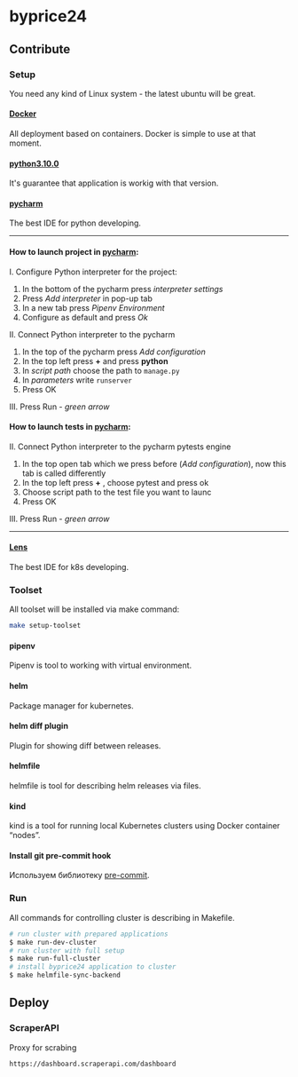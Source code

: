 # byprice24
## Contribute
### Setup
You need any kind of Linux system - the latest ubuntu will be great.

#### [Docker](https://www.docker.com/)
All deployment based on containers. Docker is simple to use at that moment.

#### [python3.10.0](https://www.python.org/downloads/release/python-3100/)
It's guarantee that application is workig with that version.

#### [pycharm](https://www.jetbrains.com/ru-ru/pycharm/)
The best IDE for python developing.

---

#### How to launch project in [pycharm](https://www.jetbrains.com/ru-ru/pycharm/):
I. Configure Python interpreter for the project:
   1. In the bottom of the pycharm press _interpreter settings_
   2. Press _Add interpreter_ in pop-up tab
   3. In a new tab press _Pipenv Environment_
   4. Configure as default and press _Ok_

II. Connect Python interpreter to the pycharm
   1. In the top of the pycharm press _Add configuration_
   2. In the top left press **+** and press **python**
   3. In _script path_ choose the path to `manage.py`
   4. In _parameters_ write `runserver`
   5. Press OK

III. Press Run - _green arrow_

#### How to launch tests in [pycharm](https://www.jetbrains.com/ru-ru/pycharm/):
II. Connect Python interpreter to the pycharm pytests engine
   1. In the top open tab which we press before (_Add configuration_), now this tab is called differently
   2. In the top left press **+** , choose pytest and press ok
   3. Choose script path to the test file you want to launc
   4. Press OK

III. Press Run - _green arrow_

---

#### [Lens](https://k8slens.dev/)
The best IDE for k8s developing.

### Toolset
All toolset will be installed via make command:
```bash
make setup-toolset
```

#### pipenv
Pipenv is tool to working with virtual environment.

#### helm
Package manager for kubernetes.

#### helm diff plugin
Plugin for showing diff between releases.

#### helmfile
helmfile is tool for describing helm releases via files.

#### kind
kind is a tool for running local Kubernetes clusters using Docker container “nodes”.

#### Install git pre-commit hook
Используем библиотеку [pre-commit](https://pre-commit.com).

### Run
All commands for controlling cluster is describing in Makefile.

```bash
# run cluster with prepared applications
$ make run-dev-cluster
# run cluster with full setup
$ make run-full-cluster
# install byprice24 application to cluster
$ make helmfile-sync-backend
```

## Deploy
### ScraperAPI
Proxy for scrabing
```bash
https://dashboard.scraperapi.com/dashboard
```
